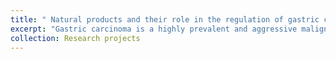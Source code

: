 ```yaml
---
title: " Natural products and their role in the regulation of gastric cancer"
excerpt: "Gastric carcinoma is a highly prevalent and aggressive malignant neoplasm, with the fifth highest incidence and fourth highest prevalence in the world. Conventional remedies for advanced stages of the ailment comprise surgical procedures, radiation therapy, hormone therapy, immunotherapy, and chemotherapy, which often causes severe side effects. The potency of these interventions has the potential to be improved by the inclusion of natural components. The forthcoming study endeavors to explore the potential of natural products in the prevention and treatment of gastric cancer from a therapeutic perspective, with an emphasis on comprehending their underlying molecular mechanisms. <br/><img src='/images/500x300.png'>" 
collection: Research projects
---
```


